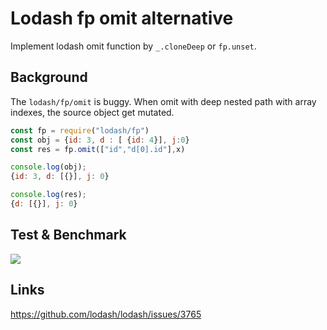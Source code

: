 # Lodash fp omit alternative

Implement lodash omit function by `_.cloneDeep` or `fp.unset`.

## Background

The `lodash/fp/omit` is buggy. When omit with deep nested path with array indexes, the source object get mutated.

```js
const fp = require("lodash/fp")
const obj = {id: 3, d : [ {id: 4}], j:0}
const res = fp.omit(["id","d[0].id"],x)

console.log(obj);
{id: 3, d: [{}], j: 0}

console.log(res);
{d: [{}], j: 0}
```

## Test & Benchmark

[![](https://img.shields.io/endpoint?url=https://raw.githubusercontent.com/cncolder/demo/main/shields/codesandbox.json)](https://githubbox.com/cncolder/demo/tree/main/benchmark-lodash-fp-omit-alternative)

## Links

https://github.com/lodash/lodash/issues/3765
